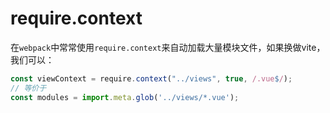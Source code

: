 # require.context

在`webpack`中常常使用`require.context`来自动加载大量模块文件，如果换做vite，我们可以：

```js
const viewContext = require.context("../views", true, /.vue$/);
// 等价于
const modules = import.meta.glob('../views/*.vue');
```



